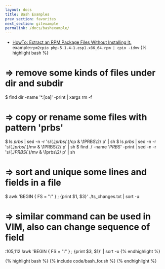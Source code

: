 ```yaml
---
layout: docs
title: Bash Examples
prev_section: favorites
next_section: gitexample 
permalink: /docs/bashexample/
---
```


- [HowTo: Extract an RPM Package Files Without Installing It.](http://http://www.cyberciti.biz/tips/how-to-extract-an-rpm-package-without-installing-it.html) example:`rpm2cpio php-5.1.4-1.esp1.x86_64.rpm | cpio -idmv`
{% highlight bash %}
# =>  remove some kinds of files under dir and subdir
$ find dir -name '*.[oa]' -print | xargs rm -f

# =>  copy or rename some files with pattern 'prbs'
$ ls *prbs* | sed  -n -r 's/(.*)prbs(.*)/cp & \1PRBS\2/ p' | sh
$ ls *prbs* | sed  -n -r 's/(.*)prbs(.*)/mv & \1PRBS\2/ p' | sh
$ find ./ -name '*PRBS*' -print | sed  -n -r 's/(.*)PRBS(.*)/mv & \1prbs\2/ p' | sh

# => sort and unique some lines and fields in a file
$ awk 'BEGIN { FS = ":" } ; {print $1, $3}' ./ts_changes.txt | sort -u
# => similar command can be used in VIM, also can change sequence of field
:105,112 !awk 'BEGIN { FS = ":" } ; {print $3, $1}' | sort -u
{% endhighlight %}

{% highlight bash %}
{% include code/bash_for.sh %}
{% endhighlight %}


